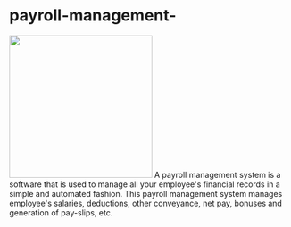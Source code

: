 # payroll-management-
<img src="https://drive.google.com/drive/u/0/folders/1vhjAbizGYfE4qk6m1LZeMeR16GBzadOS" width="256"/>
A payroll management system is a software that is used to manage all your employee's financial records in a simple and automated fashion. This payroll management system manages employee's salaries, deductions, other conveyance, net pay, bonuses and generation of pay-slips, etc.
